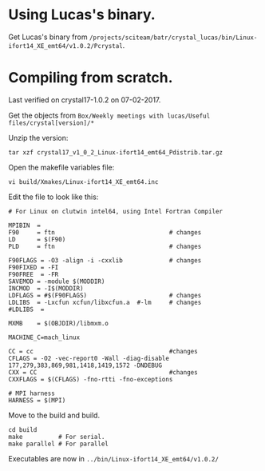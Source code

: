 # Using Lucas's binary.

Get Lucas's binary from `/projects/sciteam/batr/crystal_lucas/bin/Linux-ifort14_XE_emt64/v1.0.2/Pcrystal`.

# Compiling from scratch.

Last verified on crystal17-1.0.2 on 07-02-2017.

Get the objects from `Box/Weekly meetings with lucas/Useful files/crystal[version]/*`

Unzip the version:

    tar xzf crystal17_v1_0_2_Linux-ifort14_emt64_Pdistrib.tar.gz

Open the makefile variables file:

    vi build/Xmakes/Linux-ifort14_XE_emt64.inc

Edit the file to look like this:

    # For Linux on clutwin intel64, using Intel Fortran Compiler

    MPIBIN  =   
    F90     = ftn                                # changes
    LD      = $(F90)
    PLD     = ftn                                # changes

    F90FLAGS = -O3 -align -i -cxxlib             # changes
    F90FIXED = -FI
    F90FREE  = -FR
    SAVEMOD = -module $(MODDIR)
    INCMOD  = -I$(MODDIR)
    LDFLAGS = #$(F90FLAGS)                       # changes
    LDLIBS  = -Lxcfun xcfun/libxcfun.a  #-lm     # changes
    #LDLIBS  =

    MXMB    = $(OBJDIR)/libmxm.o

    MACHINE_C=mach_linux

    CC = cc                                      #changes
    CFLAGS = -O2 -vec-report0 -Wall -diag-disable 177,279,383,869,981,1418,1419,1572 -DNDEBUG
    CXX = CC                                     #changes
    CXXFLAGS = $(CFLAGS) -fno-rtti -fno-exceptions

    # MPI harness
    HARNESS = $(MPI)

Move to the build and build. 

    cd build
    make          # For serial.
    make parallel # For parallel 

Executables are now in `../bin/Linux-ifort14_XE_emt64/v1.0.2/`

